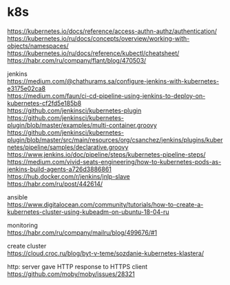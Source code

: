 # k8s
https://kubernetes.io/docs/reference/access-authn-authz/authentication/</br>
https://kubernetes.io/ru/docs/concepts/overview/working-with-objects/namespaces/</br>
https://kubernetes.io/ru/docs/reference/kubectl/cheatsheet/</br>
https://habr.com/ru/company/flant/blog/470503/</br>


jenkins</br>
https://medium.com/@chathurams.sa/configure-jenkins-with-kubernetes-e3175e02ca8</br>
https://medium.com/faun/ci-cd-pipeline-using-jenkins-to-deploy-on-kubernetes-cf2fd5e185b8</br>
https://github.com/jenkinsci/kubernetes-plugin</br>
https://github.com/jenkinsci/kubernetes-plugin/blob/master/examples/multi-container.groovy</br>
https://github.com/jenkinsci/kubernetes-plugin/blob/master/src/main/resources/org/csanchez/jenkins/plugins/kubernetes/pipeline/samples/declarative.groovy</br>
https://www.jenkins.io/doc/pipeline/steps/kubernetes-pipeline-steps/</br>
https://medium.com/vivid-seats-engineering/how-to-kubernetes-pods-as-jenkins-build-agents-a726d3886861</br>
https://hub.docker.com/r/jenkins/jnlp-slave</br>
https://habr.com/ru/post/442614/</br>

ansible</br>
https://www.digitalocean.com/community/tutorials/how-to-create-a-kubernetes-cluster-using-kubeadm-on-ubuntu-18-04-ru</br>

monitoring</br>
https://habr.com/ru/company/mailru/blog/499676/#1</br>

create cluster</br>
https://cloud.croc.ru/blog/byt-v-teme/sozdanie-kubernetes-klastera/</br>


http: server gave HTTP response to HTTPS client</br>
https://github.com/moby/moby/issues/28321</br>
